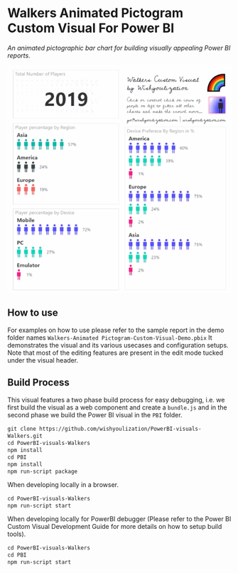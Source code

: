 # Walkers Animated Pictogram Custom Visual For Power BI

_An animated pictographic bar chart for building visually appealing Power BI reports._

![Preview](./demo/filter-example.gif)

## How to use

For examples on how to use please refer to the sample report in the demo folder names `Walkers-Animated Pictogram-Custom-Visual-Demo.pbix` It demonstrates the visual and its various usecases and configuration setups. Note that most of the editing features are present in the edit mode tucked under the visual header.

## Build Process
This visual features a two phase build process for easy debugging, i.e. we first build the visual as a web component and create a `bundle.js` and in the second phase we build the Power BI visual in the `PBI` folder.

```
git clone https://github.com/wishyoulization/PowerBI-visuals-Walkers.git
cd PowerBI-visuals-Walkers
npm install
cd PBI
npm install
npm run-script package
```

When developing locally in a browser.
```
cd PowerBI-visuals-Walkers
npm run-script start
```

When developing locally for PowerBI debugger (Please refer to the Power BI Custom Visual Development Guide for more details on how to setup build tools).
```
cd PowerBI-visuals-Walkers
cd PBI
npm run-script start
```